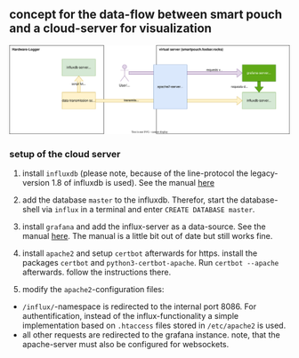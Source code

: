 ## concept for the data-flow between smart pouch and a cloud-server for visualization

![Foo](docs/data-flow-macroscopic-www.svg)


### setup of the cloud server

1. install `influxdb` (please note, because of the line-protocol the legacy-version 1.8 of influxdb is used). See the manual [here](https://docs.influxdata.com/influxdb/v1.8/introduction/get-started/)
2. add the database `master` to the influxdb. Therefor, start the database-shell via `influx` in a terminal and enter `CREATE DATABASE master`.

3. install `grafana` and add the influx-server as a data-source. See the manual [here](https://grafana.com/tutorials/install-grafana-on-raspberry-pi/). The manual is a little bit out of date but still works fine.

4. install `apache2` and setup `certbot` afterwards for https. install the packages `certbot` and `python3-certbot-apache`. Run `certbot --apache` afterwards. follow the instructions there.

5. modify the `apache2`-configuration files:
- `/influx/`-namespace is redirected to the internal port 8086. For authentification, instead of the influx-functionality a simple implementation based on `.htaccess` files stored in `/etc/apache2` is used.
- all other requests are redirected to the grafana instance. note, that the apache-server must also be configured for websockets.


